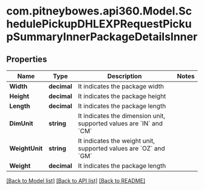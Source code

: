 # com.pitneybowes.api360.Model.SchedulePickupDHLEXPRequestPickupSummaryInnerPackageDetailsInner

## Properties

Name | Type | Description | Notes
------------ | ------------- | ------------- | -------------
**Width** | **decimal** | It indicates the package width | 
**Height** | **decimal** | It indicates the package height | 
**Length** | **decimal** | It indicates the package length | 
**DimUnit** | **string** | It indicates the dimension unit, supported values are &#x60;IN&#x60; and &#x60;CM&#x60; | 
**WeightUnit** | **string** | It indicates the weight unit, supported values are &#x60;OZ&#x60; and &#x60;GM&#x60; | 
**Weight** | **decimal** | It indicates the package length | 

[[Back to Model list]](../README.md#documentation-for-models) [[Back to API list]](../README.md#documentation-for-api-endpoints) [[Back to README]](../README.md)

